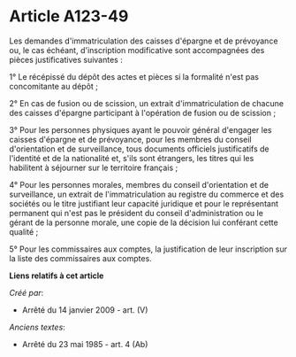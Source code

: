 # Article A123-49

Les demandes d'immatriculation des caisses d'épargne et de prévoyance ou, le cas échéant, d'inscription modificative sont
accompagnées des pièces justificatives suivantes :

1° Le récépissé du dépôt des actes et pièces si la formalité n'est pas concomitante au dépôt ;

2° En cas de fusion ou de scission, un extrait d'immatriculation de chacune des caisses d'épargne participant à l'opération
de fusion ou de scission ;

3° Pour les personnes physiques ayant le pouvoir général d'engager les caisses d'épargne et de prévoyance, pour les membres
du conseil d'orientation et de surveillance, tous documents officiels justificatifs de l'identité et de la nationalité et,
s'ils sont étrangers, les titres qui les habilitent à séjourner sur le territoire français ;

4° Pour les personnes morales, membres du conseil d'orientation et de surveillance, un extrait de l'immatriculation au
registre du commerce et des sociétés ou le titre justifiant leur capacité juridique et pour le représentant permanent qui
n'est pas le président du conseil d'administration ou le gérant de la personne morale, une copie de la décision lui conférant
cette qualité ;

5° Pour les commissaires aux comptes, la justification de leur inscription sur la liste des commissaires aux comptes.

**Liens relatifs à cet article**

_Créé par_:

  - Arrêté du 14 janvier 2009 - art. (V)

_Anciens textes_:

  - Arrêté du 23 mai 1985 - art. 4 (Ab)
